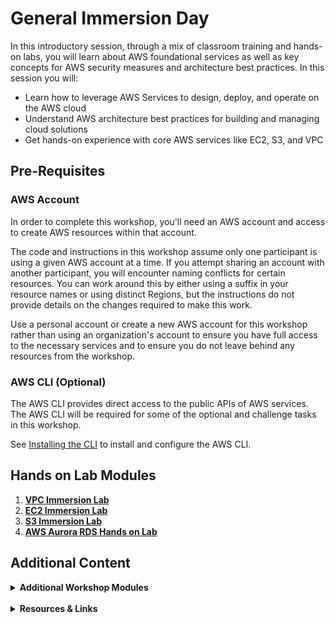 # **General Immersion Day**

In this introductory session, through a mix of classroom training and hands-on labs, you will learn about AWS foundational services as well as key concepts for AWS security measures and architecture best practices.  In this session you will:

- Learn how to leverage AWS Services to design, deploy, and operate on the AWS cloud
- Understand AWS architecture best practices for building and managing cloud solutions
- Get hands-on experience with core AWS services like EC2, S3, and VPC

## **Pre-Requisites**

### **AWS Account**

In order to complete this workshop, you'll need an AWS account and access to create AWS resources within that account.

The code and instructions in this workshop assume only one participant is using a given AWS account at a time. If you attempt sharing an account with another participant, you will encounter naming conflicts for certain resources. You can work around this by either using a suffix in your resource names or using distinct Regions, but the instructions do not provide details on the changes required to make this work.

Use a personal account or create a new AWS account for this workshop rather than using an organization's account to ensure you have full access to the necessary services and to ensure you do not leave behind any resources from the workshop.

### **AWS CLI (Optional)**

The AWS CLI provides direct access to the public APIs of AWS services.  The AWS CLI will be required for some of the optional and challenge tasks in this workshop.

See [Installing the CLI](https://docs.aws.amazon.com/cli/latest/userguide/cli-chap-install.html) to install and configure the AWS CLI.

## **Hands on Lab Modules**

1. **[VPC Immersion Lab](vpclab/README.md)**
2. **[EC2 Immersion Lab](ec2lab/README.md)**
3. **[S3 Immersion Lab](s3lab/README.md)**
4. **[AWS Aurora RDS Hands on Lab](auroralab/README.md)**


## **Additional Content**

<Details>
<Summary><b>Additional Workshop Modules</Summary>


1. ELB Immersion Lab
2. RDS Immersion Lab


</Details>
<br>

<Details>
<Summary><b>Resources & Links</Summary>

### **Resources**

To Do

### **Links**

To Do

</Details>
